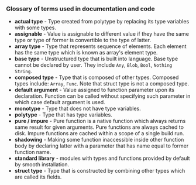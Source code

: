 
### Glossary of terms used in documentation and code

 - __actual type__ - Type created from polytype by replacing its type variables with some types.
 - __assignable__ - Value is assignable to different value if they have the same type
   or type of former is convertible to the type of latter.
 - __array type__ - Type that represents sequence of elements.
   Each element has the same type which is known as array's element type.
 - __base type__ - Unstructured type that is built into language.
   Base type cannot be declared by user.
   They include `Any`, `Blob`, `Bool`, `Nothing` `String`.
 - __composed type__ - Type that is composed of other types. Composed types include:
   `Array`, `Func`. Note that struct type is not a composed type. 
 - __default argument__ - Value assigned to function parameter upon its declaration.
   Function can be called without specifying such parameter in which case default argument is used.
 - __monotype__ - Type that does not have type variables.
 - __polytype__ - Type that has type variables.
 - __pure / impure__ - Pure function is a native function which always returns same result for
   given arguments.
   Pure functions are always cached to disk.
   Impure functions are cached within a scope of a single build run.
 - __shadowing__ - Making some function inaccessible inside other function body
   by declaring latter with a parameter that has name equal to former function name.
 - __standard library__ - modules with types and functions provided by default
   by smooth installation.
 - __struct type__ - Type that is constructed by combining other types which are called its fields.
